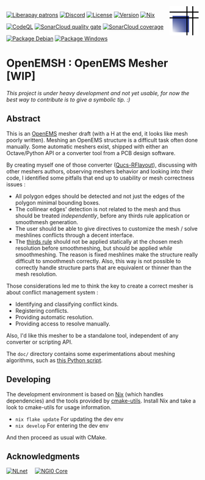 <img src="./icon/openemsh.svg" align="right" style="float:right;" width="15%" title="OpenEMSH"/>

[![Liberapay patrons](https://img.shields.io/liberapay/patrons/thomaslepoix.svg?logo=liberapay)](https://liberapay.com/thomaslepoix/donate)
[![Discord](https://img.shields.io/discord/616889479298547722?logo=discord)](https://discord.gg/P82fEmE)
[![License](https://img.shields.io/github/license/Open-RFlab/openemsh)](LICENSE)
[![Version](https://img.shields.io/github/v/release/Open-RFlab/openemsh)](https://github.com/Open-RFlab/openemsh/releases/latest)
[![Nix](https://img.shields.io/static/v1?logo=nixos&logoColor=white&label=&message=Built%20with%20Nix&color=41439a)](https://builtwithnix.org/)

[![CodeQL](https://img.shields.io/github/actions/workflow/status/Open-RFlab/openemsh/test_codeql.yml?label=CodeQL&logo=github)](https://github.com/Open-RFlab/openemsh/security/code-scanning?query=is%3Aopen+branch%3Amain+tool%3ACodeQL)
[![SonarCloud quality gate](https://sonarcloud.io/api/project_badges/measure?project=Open-RFlab_openemsh&metric=alert_status)](https://sonarcloud.io/dashboard?id=Open-RFlab_openemsh)
[![SonarCloud coverage](https://sonarcloud.io/api/project_badges/measure?project=Open-RFlab_openemsh&metric=coverage)](https://sonarcloud.io/dashboard?id=Open-RFlab_openemsh)

[![Package Debian](https://img.shields.io/github/actions/workflow/status/Open-RFlab/openemsh/release_debian.yml?label=package&logo=debian)](https://software.opensuse.org/download.html?project=home:thomaslepoix:open-rflab&package=openemsh)
[![Package Windows](https://img.shields.io/github/actions/workflow/status/Open-RFlab/openemsh/release_windows.yml?label=package&logo=mingww64)](https://github.com/Open-RFlab/openemsh/releases)

# OpenEMSH : OpenEMS Mesher [WIP]

_This project is under heavy development and not yet usable, for now the best way to contribute is to give a symbolic tip. :)_

## Abstract

This is an [OpenEMS](https://openems.de) mesher draft (with a H at the end, it looks like mesh poorly written). Meshing an OpenEMS structure is a difficult task often done manually. Some automatic meshers exist, shipped with either an Octave/Python API or a converter tool from a PCB design software.

By creating myself one of those converter ([Qucs-RFlayout](https://github.com/thomaslepoix/Qucs-RFlayout)), discussing with other meshers authors, observing meshers behavior and looking into their code, I identified some pitfalls that end up to usability or mesh correctness issues :

- All polygon edges should be detected and not just the edges of the polygon minimal bounding boxes.
- The collinear edges' detection is not related to the mesh and thus should be treated _independently_, before any thirds rule application or smoothmesh generation.
- The user should be able to give directives to customize the mesh / solve meshlines conflicts through a decent interface.
- The [thirds rule](https://wiki.openems.de/index.php/FDTD_Mesh.html) should not be applied statically at the chosen mesh resolution before smoothmeshing, but should be applied _while_ smoothmeshing. The reason is fixed meshlines make the structure really difficult to smoothmesh correctly. Also, this way is not possible to correctly handle structure parts that are equivalent or thinner than the mesh resolution.

Those considerations led me to think the key to create a correct mesher is about conflict management system :
- Identifying and classifying conflict kinds.
- Registering conflicts.
- Providing automatic resolution.
- Providing access to resolve manually.

Also, I'd like this mesher to be a standalone tool, independent of any converter or scripting API.

The `doc/` directory contains some experimentations about meshing algorithms, such as [this Python script](doc/abstract/conflict_too_close_meshline_policies/autosolve.py).

<!--
## Build & usage
### Dependencies
-->

## Developing

The development environment is based on [Nix](https://nixos.org/) (which handles dependencies) and the tools provided by [cmake-utils](https://github.com/conformism/cmake-utils). Install Nix and take a look to cmake-utils for usage information.

- `nix flake update` For updating the dev env
- `nix develop` For entering the dev env

And then proceed as usual with CMake.

## Acknowledgments

<a href="https://nlnet.nl/project/OpenEMSH/"><img src="https://nlnet.nl/logo/banner.svg" height="50" title="NLnet"/></a>
&nbsp;&nbsp;&nbsp;
<a href="https://nlnet.nl/project/OpenEMSH/"><img src="https://nlnet.nl/image/logos/NGI0Core_tag.svg" height="50" title="NGI0 Core"/></a>
